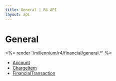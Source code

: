 ```yaml
---
title: General | R4 API
layout: api
---
```


# General

<%= render '/millennium/r4/financial/general.*' %>

* [Account](../general/account)
* [ChargeItem](../general/charge-item)
* [FinancialTransaction](../general/financial-transaction)
